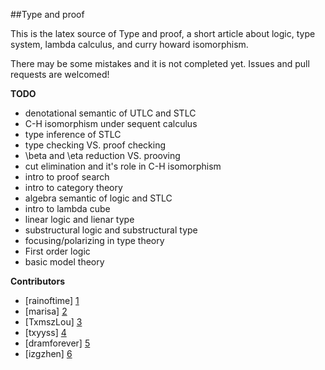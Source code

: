 

##Type and proof

This is the latex source of Type and proof, a short article about logic, type system, lambda calculus, and curry howard isomorphism.

There may be some mistakes and it is not completed yet. Issues and pull requests are welcomed! 



**TODO** 

- denotational semantic of UTLC and STLC
- C-H isomorphism under sequent calculus
- type inference of STLC 
- type checking VS. proof checking 
- \beta and \eta reduction VS. prooving 
- cut elimination and it's role in C-H isomorphism 
- intro to proof search 
- intro to category theory
- algebra semantic of logic and STLC
- intro to lambda cube
- linear logic and lienar type 
- substructural logic and substructural type
- focusing/polarizing in type theory  
- First order logic
- basic model theory


**Contributors**

- [rainoftime] [1] 
- [marisa] [2]
- [TxmszLou] [3]
- [txyyss] [4]
- [dramforever] [5]
- [izgzhen] [6]

[1]: https://github.com/Loveice
[2]: https://github.com/MarisaKirisame
[3]: https://github.com/TxmszLou
[4]: https://github.com/txyyss
[5]: https://github.com/dramforever
[6]: https://github.com/izgzhen
